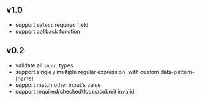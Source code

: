 v1.0
----
* support `select` required field
* support callback function

v0.2
----

* validate all `input` types
* support single / multiple regular expression, with custom data-pattern-[name]
* support match other input's value
* support required/checked/focus/submit invalid

